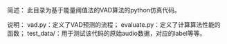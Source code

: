 简述：
	此目录为基于能量阈值法的VAD算法的python仿真代码。

说明：
	vad.py：定义了VAD预测的流程；
	evaluate.py：定义了计算算法性能的函数；
	test_data/：用于测试该代码的原始audio数据，对应的label等等。